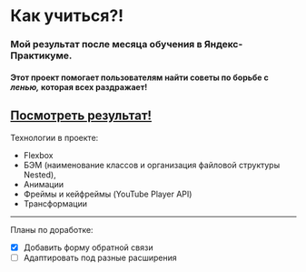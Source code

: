 # Как учиться?!
### Мой результат после месяца обучения в Яндекс-Практикуме.  
#### Этот проект помогает пользователям найти советы по борьбе с _ленью,_ которая всех раздражает!   
[Посмотреть результат!](https://otkazano.github.io/how-to-learn/) 
-----
Технологии в проекте:  
* Flexbox
* БЭМ (наименование классов и организация файловой структуры Nested),
* Анимации
* Фреймы и кейфреймы (YouTube Player API)
* Трансформации
-----
Планы по доработке:
- [X] Добавить форму обратной связи
- [ ] Адаптировать под разные расширения

